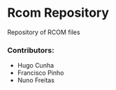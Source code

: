 # Rcom Repository

Repository of RCOM files

### Contributors:

 * Hugo Cunha
 * Francisco Pinho
 * Nuno Freitas
